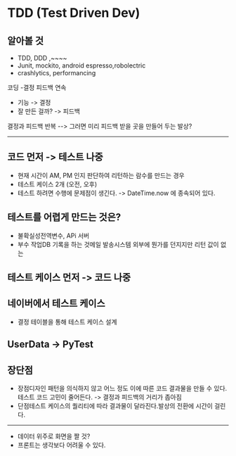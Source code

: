 # TDD (Test Driven Dev)

## 알아볼 것

- TDD, DDD ,~~~~
- Junit, mockito, android espresso,robolectric
- crashlytics, performancing

코딩 -결정 피드백 연속

- 기능 -> 결정
- 잘 만든 걸까? -> 피드백

결정과 피드백 반복 --> 그러면 미리 피드백 받을 곳을 만들어 두는 발상?

------

## 코드 먼저 -> 테스트 나중

- 현재 시간이 AM, PM 인지 판단하여 리턴하는 람수를 만드는 경우
- 테스트 케이스 2개 (오전, 오후)
- 테스트 하려면 수행에 문제점이 생긴다. -> DateTime.now 에 종속되어 있다.

## 테스트를 어렵게 만드는 것은?

- 불확실성전역변수, APi 서버
- 부수 작업DB 기록을 하는 것메일 발송시스템 외부에 뭔가를 던지지만 리턴 값이 없는

## 테스트 케이스 먼저 -> 코드 나중

## 네이버에서 테스트 케이스

- 결정 테이블을 통해 테스트 케이스 설계

## UserData -> PyTest

## 장단점

- 장점디자인 패턴을 의식하지 않고 어느 정도 이에 따른 코드 결과물을 만들 수 있다.테스트 코드 고민이 줄어든다. -> 결정과 피드백의 거리가 좁아짐
- 단점테스트 케이스의 퀄리티에 따라 결과물이 달라진다.발상의 전환에 시간이 걸린다.

------

- 데이터 위주로 화면을 짤 것?
- 프론트는 생각보다 어려울 수 있다.